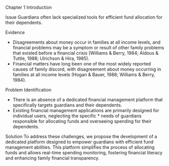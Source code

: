 Chapter 1 Introduction

Issue
Guardians often lack specialized tools for efficient fund allocation for their dependents.

Evidence
 * Disagreements about money occur in families at all income levels, and financial problems may be a symptom or result of other family problems that existed before a financial crisis (Williams & Berry, 1984; Aldous & Tuttle, 1988; Ulrichson & Hira, 1985). 
 * Financial matters have long been one of the most widely reported causes of family discord, with disagreement about money occurring in families at all income levels (Hogan & Bauer, 1988; Williams & Berry, 1984).

Problem Identification

* There is an absence of a dedicated financial management platform that specifically targets guardians and their dependents.
* Existing financial management applications are primarily designed for individual users, neglecting the specific * needs of guardians responsible for allocating funds and overseeing spending for their dependents.

Solution
To address these challenges, we propose the development of a dedicated platform designed to empower guardians with efficient fund management abilities. This platform simplifies the process of allocating funds and allows real-time spending monitoring, fostering financial literacy and enhancing family financial transparency.